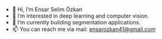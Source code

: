 - 👋 Hi, I’m Ensar Selim Özkan
- 👀 I’m interested in deep learning and computer vision.
- 🌱 I’m currently building segmentation applications.
- 📫 You can reach me via mail: ensarozkan41@gmail.com
